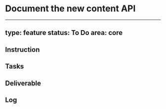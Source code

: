 # Document the new content API

---
type: feature
status: To Do
area: core
---


## Instruction

## Tasks

## Deliverable

## Log

